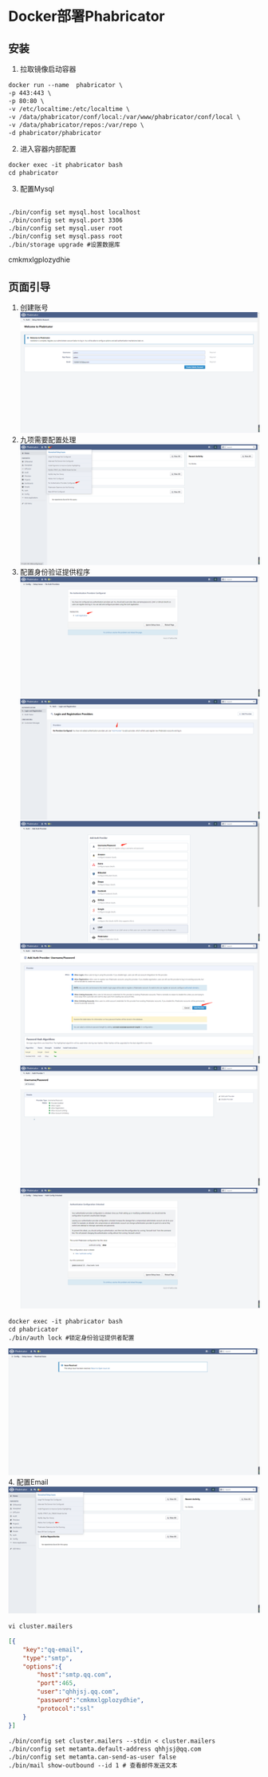 # Docker部署Phabricator

## 安装

1. 拉取镜像启动容器
```
docker run --name  phabricator \
-p 443:443 \
-p 80:80 \
-v /etc/localtime:/etc/localtime \
-v /data/phabricator/conf/local:/var/www/phabricator/conf/local \
-v /data/phabricator/repos:/var/repo \
-d phabricator/phabricator
```
2. 进入容器内部配置
``` shell
docker exec -it phabricator bash
cd phabricator
```
3. 配置Mysql 
##

``` shell
./bin/config set mysql.host localhost
./bin/config set mysql.port 3306
./bin/config set mysql.user root
./bin/config set mysql.pass root
./bin/storage upgrade #设置数据库
```


cmkmxlgplozydhie

## 页面引导
1. 创建账号
![pha](../img/pha-1.jpg)
2. 九项需要配置处理
![pha](../img/pha-2.jpg)
3. 配置身份验证提供程序
![pha](../img/pha-3.jpg)
![pha](../img/pha-4.jpg)
![pha](../img/pha-5.jpg)
![pha](../img/pha-6.jpg)
![pha](../img/pha-7.jpg)
![pha](../img/pha-8.jpg)
```shell
docker exec -it phabricator bash
cd phabricator
./bin/auth lock #锁定身份验证提供者配置
```
![pha](../img/pha-9.jpg)
4. 配置Email
![pha](../img/pha-10.jpg)
``` shell
vi cluster.mailers
```
``` json
[{
	"key":"qq-email",
	"type":"smtp",
	"options":{
		"host":"smtp.qq.com",
		"port":465,
		"user":"qhhjsj.qq.com",
		"password":"cmkmxlgplozydhie",
		"protocol":"ssl"
	}
}]
```
``` shell
./bin/config set cluster.mailers --stdin < cluster.mailers
./bin/config set metamta.default-address qhhjsj@qq.com
./bin/config set metamta.can-send-as-user false
./bin/mail show-outbound --id 1 # 查看邮件发送文本
```

